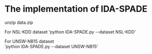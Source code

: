 # The implementation of IDA-SPADE

unzip data.zip

For NSL-KDD dataset
'python IDA-SPADE.py --dataset NSL-KDD'

For UNSW-NB15 dataset  
'python IDA-SPADE.py --dataset UNSW-NB15'
